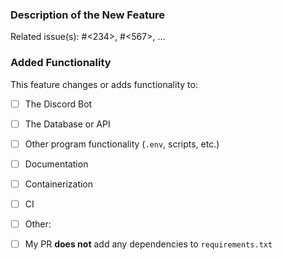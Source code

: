 <!--
    Hello! Thank you notifying us of an issue. Please fill out the
    sections below, making sure to follow the instructions you see in these
    comment blocks.
-->


### Description of the New Feature

<!-- Please write a few sentences describing the feature this PR adds. -->

<!-- Optional: Reference related feature requests. -->
<!-- Delete this line if it doesn't apply. -->
Related issue(s): #<234>, #<567>, ...


### Added Functionality

This feature changes or adds functionality to:

<!-- Please check any/all that apply by replacing [ ] with [x] -->

   - [ ] The Discord Bot
   - [ ] The Database or API
   - [ ] Other program functionality (`.env`, scripts, etc.)
   - [ ] Documentation
   - [ ] Containerization
   - [ ] CI
   - [ ] Other: <!-- Please add a description here if this box is checked -->

   - [ ] My PR **does not** add any dependencies to `requirements.txt`

<!-- If your PR _does_ add dependencies, please explain why here -->
